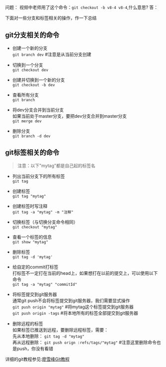 问题： 视频中老师用了这个命令：`git checkout -b v8-4 v8-4`,什么意思?
答：

下面对一些分支和标签相关的操作，作一下总结

## git分支相关的命令

* 创建一个新的分支         
`git branch dev` #注意是从当前分支创建

* 切换到一个分支       
`git checkout dev`

* 创建并切换到一个新的分支     
`git checkout -b dev`

* 查看所有分支         
`git branch`

* 将dev分支合并到当前分支     
如果当前处于master分支，要把dev分支合并到master分支   
`git merge dev`

* 删除分支    
`git branch -d dev`


## git标签相关的命令 
>注意：以下"mytag"都是自己起的标签名

* 列出当前分支下的所有标签     
`git tag`

* 创建标签    
`git tag "mytag"`

* 创建标签时写注释    
`git tag -a "mytag" -m "注释"`

* 切换标签（与切换分支命令相同）     
`git checkout "mytag"`

* 查看一个标签的信息     
`git show "mytag"`

* 删除标签      
`git tag -d 'mytag'`

* 给自定的commit打标签   
打标签不一定打在当前的head上，如果想打在以前的提交上，可以使用以下命令   
`git tag -a "mytag" "commitId"`

* 将标签提交到git服务器    
通常git push不会将标签提交到git服务器，我们需要显式操作     
`git push origin "mytag"` #将mytag这个标签提交到git服务器    
`git push origin -tags`   #将本地所有的标签全部提交到git服务器    

* 删除远程的标签    
如果标签已推送到远程，要删除远程标签，需要：        
先从本地删除： `git tag -d "mytag"`    
再从远程删除： `git push orign :refs/tags/"mytag"`  #注意这里删除命令也是push，你没有看错


详细的git教程参见:[廖雪峰Git教程](https://www.liaoxuefeng.com/wiki/0013739516305929606dd18361248578c67b8067c8c017b000/0013743862006503a1c5bf5a783434581661a3cc2084efa000)

